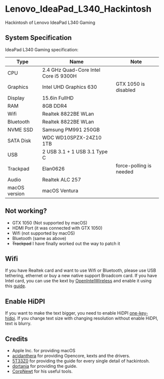 # Lenovo_IdeaPad_L340_Hackintosh
Hackintosh of Lenovo IdeaPad L340 Gaming

## System Specification
IdeaPad L340 Gaming specification:

| Type | Name | Note |
| --- | --- | --- |
| CPU | 2.4 GHz Quad-Core Intel Core i5 9300H | |
| Graphics | Intel UHD Graphics 630 | GTX 1050 is disabled |
| Display | 15.6in FullHD |
| RAM | 8GB DDR4 |
| Wifi | Realtek 8822BE WLan |
| Bluetooth | Realtek 8822BE WLan |
| NVME SSD| Samsung PM991 250GB |
| SATA Disk | WDC WD10SPZX-24Z10 1TB |
| USB | 2 USB 3.1 + 1 USB 3.1 Type C |
| Trackpad | Elan0626 | force-polling is needed |
| Audio | Realtek ALC 257 |
| macOS version| macOS Ventura |

## Not working?

- GTX 1050 (Not supported by macOS)
- HDMI Port (it was connected with GTX 1050)
- Wifi (not supported by macOS) 
- Bluetooth (same as above)
- ~~Trackpad~~ I have finally worked out the way to patch it

## Wifi

If you have Realtek card and want to use Wifi or Bluetooth, please use USB tethering, ethernet or buy a new native support Broadcom card. If you have Intel card, you can use the kext by [OpenIntelWireless](https://github.com/OpenIntelWireless/itlwm/releases) and enable it using this [guide](https://openintelwireless.github.io/itlwm/).
 
## Enable HiDPI

If you want to make the text bigger, you need to enable HiDPI [one-key-hidpi](https://github.com/xzhih/one-key-hidpi). If you change text size with changing resolution without enable HiDPI, text is blurry.

## Credits
- Apple Inc. for providing macOS
- [acidanthera](https://github.com/acidanthera) for providing Opencore, kexts and the drivers.
- [5T33Z0](https://github.com/5T33Z0/OC-Little-Translated) for providing the guide for every single detail of hackintosh.
- [dortania](https://github.com/dortania) for providing the guide.
- [CorpNewt](https://github.com/corpnewt) for his useful tools.
